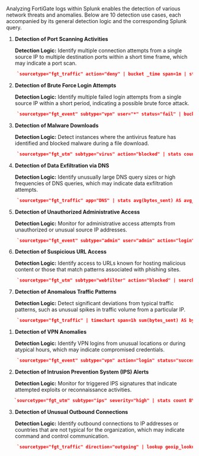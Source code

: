 
Analyzing FortiGate logs within Splunk enables the detection of various network threats and anomalies. Below are 10 detection use cases, each accompanied by its general detection logic and the corresponding Splunk query.

1. **Detection of Port Scanning Activities**
    
    **Detection Logic:** Identify multiple connection attempts from a single source IP to multiple destination ports within a short time frame, which may indicate a port scan.
    

```JSON
    `sourcetype="fgt_traffic" action="deny" | bucket _time span=1m | stats dc(dst_port) AS unique_ports values(dst_port) AS ports BY src_ip, _time | where unique_ports > 20`
```


2. **Detection of Brute Force Login Attempts**
    
    **Detection Logic:** Identify multiple failed login attempts from a single source IP within a short period, indicating a possible brute force attack.

```JSON
    `sourcetype="fgt_event" subtype="vpn" user="*" status="fail" | bucket _time span=5m | stats count BY src_ip, user, _time | where count > 5`
```
 
3. **Detection of Malware Downloads**
    
    **Detection Logic:** Detect instances where the antivirus feature has identified and blocked malware during a file download.

```JSON
    `sourcetype="fgt_utm" subtype="virus" action="blocked" | stats count BY src_ip, dst_ip, url`
```

4. **Detection of Data Exfiltration via DNS**
    
    **Detection Logic:** Identify unusually large DNS query sizes or high frequencies of DNS queries, which may indicate data exfiltration attempts.

```JSON
    `sourcetype="fgt_traffic" app="DNS" | stats avg(bytes_sent) AS avg_bytes_sent BY src_ip | where avg_bytes_sent > 500`
```

5. **Detection of Unauthorized Administrative Access**
    
    **Detection Logic:** Monitor for administrative access attempts from unauthorized or unusual source IP addresses.

```JSON
    `sourcetype="fgt_event" subtype="admin" user="admin" action="login" status="success" | search NOT [| inputlookup authorized_admin_ips | fields src_ip]`
```
    
6. **Detection of Suspicious URL Access**
    
    **Detection Logic:** Identify access to URLs known for hosting malicious content or those that match patterns associated with phishing sites.

```JSON
    `sourcetype="fgt_utm" subtype="webfilter" action="blocked" | search category="Malicious Websites" | stats count BY src_ip, url`
```

7. **Detection of Anomalous Traffic Patterns**
    
    **Detection Logic:** Detect significant deviations from typical traffic patterns, such as unusual spikes in traffic volume from a particular IP.

```JSON
    `sourcetype="fgt_traffic" | timechart span=1h sum(bytes_sent) AS bytes_sent BY src_ip | eventstats avg(bytes_sent) AS avg_bytes_sent stdev(bytes_sent) AS stdev_bytes_sent BY src_ip | where bytes_sent > avg_bytes_sent + 3 * stdev_bytes_sent`
```

1. **Detection of VPN Anomalies**
    
    **Detection Logic:** Identify VPN logins from unusual locations or during atypical hours, which may indicate compromised credentials.

```JSON
    `sourcetype="fgt_event" subtype="vpn" action="login" status="success" | lookup user_location_lookup user OUTPUT location | search location!="expected_location"`
```

2. **Detection of Intrusion Prevention System (IPS) Alerts**
    
    **Detection Logic:** Monitor for triggered IPS signatures that indicate attempted exploits or reconnaissance activities.

```JSON
   `sourcetype="fgt_utm" subtype="ips" severity="high" | stats count BY src_ip, dst_ip, signature`
```
 

3. **Detection of Unusual Outbound Connections**
    
    **Detection Logic:** Identify outbound connections to IP addresses or countries that are not typical for the organization, which may indicate command and control communication.

```JSON
    `sourcetype="fgt_traffic" direction="outgoing" | lookup geoip_lookup dst_ip OUTPUT country | search country!="expected_country" | stats count BY src_ip, dst_ip, country`
```

